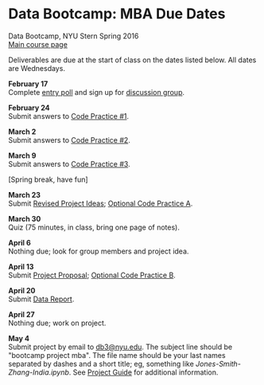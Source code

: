 # Data Bootcamp:  MBA Due Dates

Data Bootcamp, NYU Stern Spring 2016    
[Main course page](/)

Deliverables are due at the start of class on the dates listed below.  All dates are Wednesdays.  

**February 17**   
Complete [entry poll](https://docs.google.com/forms/d/1N7ugrqIQNHm_e1BLVAtaRMnC8SmSiTDMoYBy_0FYZic/viewform) and sign up for [discussion group](https://groups.google.com/forum/#!forum/nyu_data_bootcamp_mba).  

**February 24**   
Submit answers to [Code Practice #1](https://github.com/DaveBackus/Data_Bootcamp/blob/master/Documents/bootcamp_practice_1.pdf).

**March 2**  
Submit answers to [Code Practice #2](https://github.com/DaveBackus/Data_Bootcamp/blob/master/Documents/bootcamp_practice_2.pdf).

**March 9**  
Submit answers to [Code Practice #3](https://github.com/DaveBackus/Data_Bootcamp/blob/master/Documents/bootcamp_practice_3.pdf).


[Spring break, have fun]

**March 23**  
Submit [Revised Project Ideas](https://github.com/DaveBackus/Data_Bootcamp/blob/master/Documents/bootcamp_project.pdf); [Optional Code Practice A](https://github.com/DaveBackus/Data_Bootcamp/blob/master/Documents/bootcamp_practice_a.pdf).

**March 30**   
Quiz (75 minutes, in class, bring one page of notes).

**April 6**   
Nothing due; look for group members and project idea.   

**April 13**  
Submit [Project Proposal](https://github.com/DaveBackus/Data_Bootcamp/blob/master/Documents/bootcamp_project.pdf); [Optional Code Practice B](https://github.com/DaveBackus/Data_Bootcamp/blob/master/Documents/bootcamp_practice_b.pdf).

**April 20**   
Submit [Data Report](https://github.com/DaveBackus/Data_Bootcamp/blob/master/Documents/bootcamp_project.pdf).

**April 27**   
Nothing due; work on project.

**May 4**   
Submit project by email to db3@nyu.edu. The subject line should be "bootcamp project mba".  The file name should be your last names separated by dashes and a short title;  eg, something like *Jones-Smith-Zhang-India.ipynb*. See [Project Guide](https://github.com/DaveBackus/Data_Bootcamp/blob/master/Documents/bootcamp_project.pdf) for additional information.
